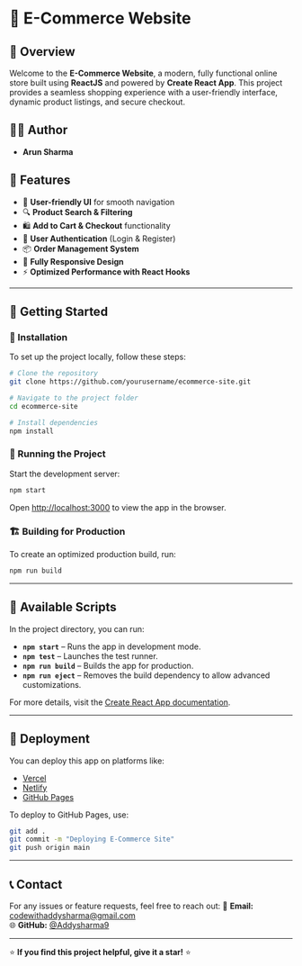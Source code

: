 # 🛒 E-Commerce Website

## 📌 Overview
Welcome to the **E-Commerce Website**, a modern, fully functional online store built using **ReactJS** and powered by **Create React App**. This project provides a seamless shopping experience with a user-friendly interface, dynamic product listings, and secure checkout.

## 👨‍💻 Author
- **Arun Sharma**

## 🚀 Features
- 🏪 **User-friendly UI** for smooth navigation
- 🔍 **Product Search & Filtering**
- 🛍️ **Add to Cart & Checkout** functionality
- 🔐 **User Authentication** (Login & Register)
- 📦 **Order Management System**
- 📱 **Fully Responsive Design**
- ⚡ **Optimized Performance with React Hooks**

---

## 🎯 Getting Started

### 🔧 Installation
To set up the project locally, follow these steps:

```sh
# Clone the repository
git clone https://github.com/yourusername/ecommerce-site.git

# Navigate to the project folder
cd ecommerce-site

# Install dependencies
npm install
```

### 🏃 Running the Project
Start the development server:

```sh
npm start
```

Open [http://localhost:3000](http://localhost:3000) to view the app in the browser.

### 🏗️ Building for Production
To create an optimized production build, run:

```sh
npm run build
```

---

## 📜 Available Scripts
In the project directory, you can run:

- **`npm start`** – Runs the app in development mode.
- **`npm test`** – Launches the test runner.
- **`npm run build`** – Builds the app for production.
- **`npm run eject`** – Removes the build dependency to allow advanced customizations.

For more details, visit the [Create React App documentation](https://facebook.github.io/create-react-app/docs/getting-started).

---

## 🔗 Deployment
You can deploy this app on platforms like:
- [Vercel](https://vercel.com/)
- [Netlify](https://www.netlify.com/)
- [GitHub Pages](https://pages.github.com/)

To deploy to GitHub Pages, use:

```sh
git add .
git commit -m "Deploying E-Commerce Site"
git push origin main
```

---

## 📞 Contact
For any issues or feature requests, feel free to reach out:
📧 **Email:** codewithaddysharma@gmail.com  
🌐 **GitHub:** [@Addysharma9](https://github.com/Addysharma9)  

---

⭐ **If you find this project helpful, give it a star!** ⭐

